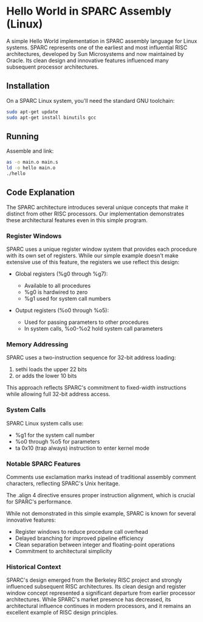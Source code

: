 # Hello World in SPARC Assembly (Linux)

A simple Hello World implementation in SPARC assembly language for Linux systems. SPARC represents one of the earliest and most influential RISC architectures, developed by Sun Microsystems and now maintained by Oracle. Its clean design and innovative features influenced many subsequent processor architectures.

## Installation

On a SPARC Linux system, you'll need the standard GNU toolchain:

```bash
sudo apt-get update
sudo apt-get install binutils gcc
```

## Running

Assemble and link:
```bash
as -o main.o main.s
ld -o hello main.o
./hello
```

## Code Explanation

The SPARC architecture introduces several unique concepts that make it distinct from other RISC processors. Our implementation demonstrates these architectural features even in this simple program.

### Register Windows
SPARC uses a unique register window system that provides each procedure with its own set of registers. While our simple example doesn't make extensive use of this feature, the registers we use reflect this design:

- Global registers (%g0 through %g7):
  - Available to all procedures
  - %g0 is hardwired to zero
  - %g1 used for system call numbers
  
- Output registers (%o0 through %o5):
  - Used for passing parameters to other procedures
  - In system calls, %o0-%o2 hold system call parameters

### Memory Addressing
SPARC uses a two-instruction sequence for 32-bit address loading:
1. sethi loads the upper 22 bits
2. or adds the lower 10 bits

This approach reflects SPARC's commitment to fixed-width instructions while allowing full 32-bit address access.

### System Calls
SPARC Linux system calls use:
- %g1 for the system call number
- %o0 through %o5 for parameters
- ta 0x10 (trap always) instruction to enter kernel mode

### Notable SPARC Features

Comments use exclamation marks instead of traditional assembly comment characters, reflecting SPARC's Unix heritage.

The .align 4 directive ensures proper instruction alignment, which is crucial for SPARC's performance.

While not demonstrated in this simple example, SPARC is known for several innovative features:
- Register windows to reduce procedure call overhead
- Delayed branching for improved pipeline efficiency
- Clean separation between integer and floating-point operations
- Commitment to architectural simplicity

### Historical Context

SPARC's design emerged from the Berkeley RISC project and strongly influenced subsequent RISC architectures. Its clean design and register window concept represented a significant departure from earlier processor architectures. While SPARC's market presence has decreased, its architectural influence continues in modern processors, and it remains an excellent example of RISC design principles.
